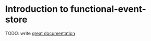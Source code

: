 # Introduction to functional-event-store

TODO: write [great documentation](http://jacobian.org/writing/what-to-write/)
